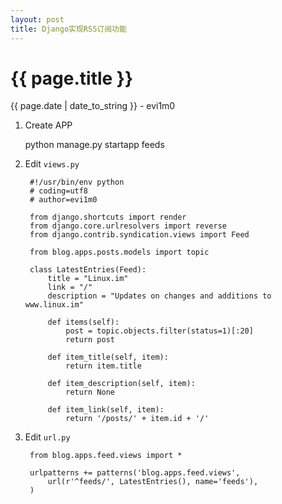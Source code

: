```yaml
---
layout: post
title: Django实现RSS订阅功能
---
```


{{ page.title }}
================
<p class="date">{{ page.date | date_to_string }} - evi1m0</p>

1. Create APP

    python manage.py startapp feeds
    
2. Edit ```views.py```

		#!/usr/bin/env python
		# coding=utf8
		# author=evi1m0

        from django.shortcuts import render
        from django.core.urlresolvers import reverse
        from django.contrib.syndication.views import Feed

        from blog.apps.posts.models import topic

        class LatestEntries(Feed):
            title = "Linux.im"
            link = "/"
            description = "Updates on changes and additions to www.linux.im"

            def items(self):
                post = topic.objects.filter(status=1)[:20]
                return post

            def item_title(self, item):
                return item.title

            def item_description(self, item):
                return None

            def item_link(self, item):
                return '/posts/' + item.id + '/'


3. Edit ```url.py```

        from blog.apps.feed.views import *
        
        urlpatterns += patterns('blog.apps.feed.views',
    		url(r'^feeds/', LatestEntries(), name='feeds'),
		)
